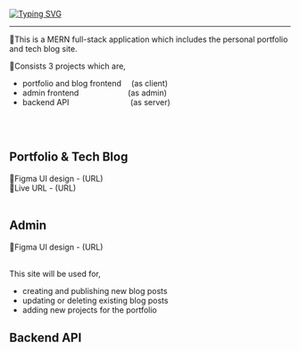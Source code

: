 [![Typing SVG](https://readme-typing-svg.demolab.com?font=Fira+Code&size=30&pause=1000&color=2C9ACA&center=true&width=435&lines=portfolio+v2.0)](https://git.io/typing-svg)

---

📌This is a MERN full-stack application which includes the personal portfolio and tech blog site.

📌Consists 3 projects which are,<br>
- portfolio and blog frontend &emsp;(as client)
- admin frontend 
&emsp;&emsp;&emsp;&emsp;&emsp;&emsp;(as admin)
- backend API 
&emsp;&emsp;&emsp;&emsp;&emsp;&emsp;&emsp;&nbsp;  (as server)

<br><br>

## Portfolio & Tech Blog

📌Figma UI design - (URL)
<br>
📌Live URL - (URL)
<br><br>

## Admin

📌Figma UI design - (URL)
<br><br>

This site will be used for,
- creating and publishing new blog posts
- updating or deleting existing blog posts
- adding new projects for the portfolio 

## Backend API

